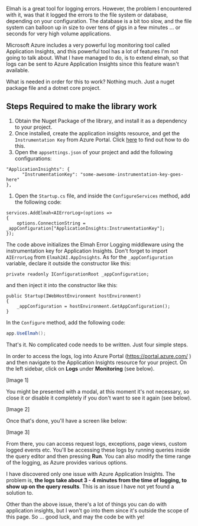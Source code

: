 Elmah is a great tool for logging errors. However, the problem I encountered with it, was that it logged the errors to the file system or database, depending on your configuration. The database is a bit too slow, and the file system can balloon up in size to over tens of gigs in a few minutes ... or seconds for very high volume applications.

Microsoft Azure includes a very powerful log monitoring tool called Application Insights, and this powerful tool has a lot of features I'm not going to talk about. What I have managed to do, is to extend elmah, so that logs can be sent to Azure Application Insights since this feature wasn't available.

What is needed in order for this to work? Nothing much. Just a nuget package file and a dotnet core project.

## Steps Required to make the library work

1. Obtain the Nuget Package of the library, and install it as a dependency to your project.
2. Once installed, create the application insights resource, and get the `Instrumentation Key` from Azure Portal. Click [here](https://docs.microsoft.com/en-us/azure/azure-monitor/app/create-workspace-resource) to find out how to do this.
3. Open the `appsettings.json` of your project and add the following configurations:

```
"ApplicationInsights": {
      "InstrumentationKey": "some-awesome-instrumentation-key-goes-here"
},
```

1. Open the `Startup.cs` file, and inside the `ConfigureServices` method, add the following code:

```
services.AddElmah<AIErrorLog>(options =>
{
    options.ConnectionString = _appConfiguration["ApplicationInsights:InstrumentationKey"];
});
```

The code above initializes the Elmah Error Logging middleware using the instrumentation key for Application Insights.
Don't forget to import `AIErrorLog` from `Elmah2AI.AppInsights`. As for the `_appConfiguration` variable, declare it outside the constructor like this:

```
private readonly IConfigurationRoot _appConfiguration;
```

and then inject it into the constructor like this:

```
public Startup(IWebHostEnvironment hostEnvironment)
{
    _appConfiguration = hostEnvironment.GetAppConfiguration();
}
```

In the `Configure` method, add the following code:

```c#
app.UseElmah();
```



That's it. No complicated code needs to be written. Just four simple steps.

In order to access the logs, log into Azure Portal (https://portal.azure.com/ ) and then navigate to the Application Insights resource for your project. On the left sidebar, click on **Logs** under **Monitoring** (see below).

[Image 1]



You might be presented with a modal, at this moment it's not necessary, so close it or disable it completely if you don't want to see it again (see below).

[Image 2]

Once that's done, you'll have a screen like below:

[Image 3]

From there, you can access request logs, exceptions, page views, custom logged events etc. You'll be accessing these logs by running queries inside the query editor and then pressing **Run**. You can also modify the time range of the logging, as Azure provides various options.

I have discovered only one issue with Azure Application Insights. The problem is, **the logs take about 3 - 4 minutes from the time of logging, to show up on the query results**. This is an issue I have not yet found a solution to.

Other than the above issue, there's a lot of things you can do with application insights, but I won't go into them since it's outside the scope of this page. So ... good luck, and may the code be with ye!